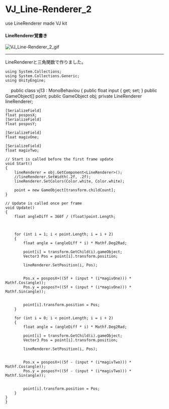 # VJ_Line-Renderer_2
use LineRenderer made VJ kit 

#### LineRenderer覚書き
![VJ_Line-Renderer_2_gif](https://user-images.githubusercontent.com/43961147/62940743-308f5f00-be0f-11e9-95e9-4ead1d11df7d.gif)
*** 

LineRendererと三角関数で作りました。


    using System.Collections;
    using System.Collections.Generic;
    using UnityEngine;
　
           public class vj13 : MonoBehaviou
             {
            public float input { get; set; }
            public GameObject[] point;
            public GameObject obj;
            private LineRenderer lineRenderer;


    [SerializeField]
    float posposX;
    [SerializeField]
    float posposY;

    [SerializeField]
    float magivOne;

    [SerializeField]
    float magivTwo;

    // Start is called before the first frame update
    void Start()
    {
        lineRenderer = obj.GetComponent<LineRenderer>();
        //lineRenderer.SetWidth(.2f, .2f);
        lineRenderer.SetColors(Color.white, Color.white);

        point = new GameObject[transform.childCount];
    }

    // Update is called once per frame
    void Update()
    {
        float angleDiff = 360f / (float)point.Length;



        for (int i = 1; i < point.Length; i = i + 2)
        {
            float angle = (angleDiff * i) * Mathf.Deg2Rad;

            point[i] = transform.GetChild(i).gameObject;
            Vector3 Pos = point[i].transform.position;

            lineRenderer.SetPosition(i, Pos);


            Pos.x = posposX+((5f + (input * (i*magivOne))) * Mathf.Cos(angle));
            Pos.y = posposY+((5f + (input * (i*magivOne))) * Mathf.Sin(angle));


            point[i].transform.position = Pos;
        }

        for (int i = 0; i < point.Length; i = i + 2)
        {
            float angle = (angleDiff * i) * Mathf.Deg2Rad;

            point[i] = transform.GetChild(i).gameObject;
            Vector3 Pos = point[i].transform.position;

            lineRenderer.SetPosition(i, Pos);


            Pos.x = posposX+((5f - (input * (i*magivTwo))) * Mathf.Cos(angle));
            Pos.y = posposY+((5f - (input * (i*magivTwo))) * Mathf.Sin(angle));


            point[i].transform.position = Pos;
        }
    }
    }
